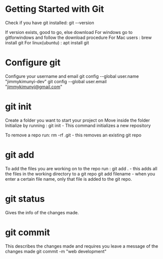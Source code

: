 # Getting Started with Git
Check if you have git installed:
    git --version

If version exists, good to go, else download
For windows go to gitforwindows and follow the download procedure
For Mac users : brew install git
For linux(ubuntu) : apt install git

# Configure git
Configure your username and email
    git config --global user.name "jimmykimunyi-dev"
    git config --global user.email "jimmykimunyi@gmail.com"

# git init
Create a folder you want to start your project on
Move inside the folder
Initialize by running :
    git init - This command initializes a new repository
    
To remove a repo run:
    rm -rf .git - this removes an existing git repo

# git add
To add the files you are working on to the repo run :
    git add . - this adds all the files in the working directory to a git repo
    git add filename - when you enter a certain file name, only that file is added to the git repo.

# git status 
Gives the info of the changes made.

# git commit
This describes the changes made and requires you leave a message of the changes made
    git commit -m "web development"
    